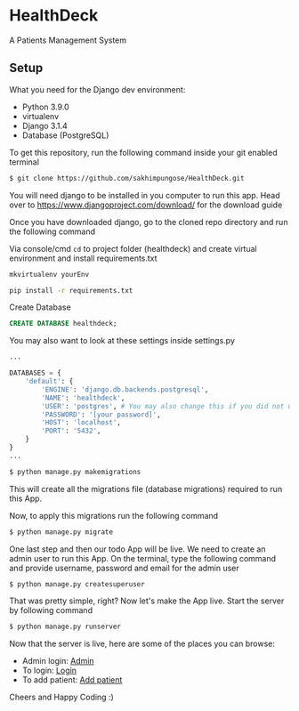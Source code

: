 # HealthDeck
A Patients Management System



## Setup
What you need for the Django dev environment:

- Python 3.9.0
- virtualenv
- Django 3.1.4
- Database (PostgreSQL)


To get this repository, run the following command inside your git enabled terminal
```bash
$ git clone https://github.com/sakhimpungose/HealthDeck.git
```
You will need django to be installed in you computer to run this app. Head over to https://www.djangoproject.com/download/ for the download guide

Once you have downloaded django, go to the cloned repo directory and run the following command

Via console/cmd `cd` to project folder (healthdeck) and create virtual environment and install requirements.txt
```bash
mkvirtualenv yourEnv

pip install -r requirements.txt
```



Create Database
```sql
CREATE DATABASE healthdeck;
```

You may also want to look at these settings inside settings.py
```python
...

DATABASES = {
    'default': {
        'ENGINE': 'django.db.backends.postgresql',
        'NAME': 'healthdeck',
        'USER': 'postgres', # You may also change this if you did not use the default postgres user
        'PASSWORD': '[your password]',
        'HOST': 'localhost',
        'PORT': '5432',
    }
}
...
```

```bash
$ python manage.py makemigrations
```

This will create all the migrations file (database migrations) required to run this App.

Now, to apply this migrations run the following command
```bash
$ python manage.py migrate
```

One last step and then our todo App will be live. We need to create an admin user to run this App. On the terminal, type the following command and provide username, password and email for the admin user
```bash
$ python manage.py createsuperuser
```

That was pretty simple, right? Now let's make the App live. Start the server by following command

```bash
$ python manage.py runserver
```

Now that the server is live, here are some of the places you can browse:

- Admin login: [Admin](http://localhost:8000/admin)
- To login: [Login](http://localhost:8000/accounts/register)
- To add patient: [Add patient](http://localhost:8000/dashboard/patient/create)

Cheers and Happy Coding :)
